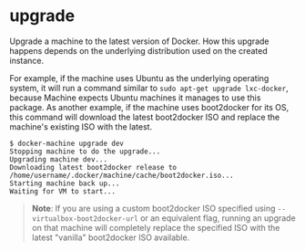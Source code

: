 <!--[metadata]>
+++
title = "upgrade"
description = "Upgrade Docker on a machine"
keywords = ["machine, upgrade, subcommand"]
[menu.machine]
parent="smn_machine_subcmds"
+++
<![end-metadata]-->

# upgrade

Upgrade a machine to the latest version of Docker. How this upgrade happens
depends on the underlying distribution used on the created instance.

For example, if the machine uses Ubuntu as the underlying operating system, it
will run a command similar to `sudo apt-get upgrade lxc-docker`, because Machine
expects Ubuntu machines it manages to use this package. As another example, if
the machine uses boot2docker for its OS, this command will download the latest
boot2docker ISO and replace the machine's existing ISO with the latest.

    $ docker-machine upgrade dev
    Stopping machine to do the upgrade...
    Upgrading machine dev...
    Downloading latest boot2docker release to /home/username/.docker/machine/cache/boot2docker.iso...
    Starting machine back up...
    Waiting for VM to start...

> **Note**: If you are using a custom boot2docker ISO specified using
> `--virtualbox-boot2docker-url` or an equivalent flag, running an upgrade on
> that machine will completely replace the specified ISO with the latest
> "vanilla" boot2docker ISO available.

